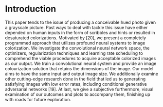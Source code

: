 # Introduction

This paper tends to the issue of producing a conceivable hued photo given a grayscale picture. Past ways to deal with tackle this issue have either depended on human inputs in the form of scribbles and hints or resulted in desaturated colorizations. Motivated by [20], we present a completely programmed approach that utilizes profound neural systems to image colorization. We investigate the convolutional neural network space, the optimizers, regularization techniques and learning rate scheduling to comprehend the viable procedures to acquire acceptable colorized images as our output. We train a convolutional neural system and provide an image colourization solution that retains the dimensions of the image. Our model aims to have the same input and output image size. We additionally examine other cutting-edge research done in the field that led us to generating satisfying images with low error rates, including conditional generative adversarial networks [19]. At last, we give a subjective furthermore, visual examination of our outcomes and plots to accompany them, finishing up with roads for future exploration.